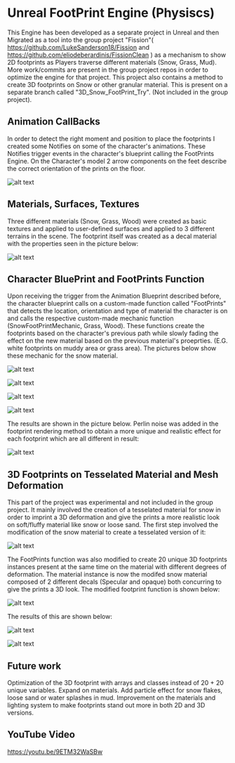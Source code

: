 # Unreal FootPrint Engine (Physiscs)

This Engine has been developed as a separate project in Unreal and then Migrated as a tool into the group project "Fission"( https://github.com/LukeSanderson18/Fission  and  https://github.com/eliodeberardinis/FissionClean  ) as a mechanism to show 2D footprints as Players traverse different materials (Snow, Grass, Mud). More work/commits are present in the group project repos in order to optimize the engine for that project.
This project also contains a method to create 3D footprints on Snow or other granular material. This is present on a separate branch called "3D_Snow_FootPrint_Try". (Not included in the group project).

## Animation CallBacks

In order to detect the right moment and position to place the footprints I created some Notifies on some of the character's animations. These Notifies trigger events in the character's blueprint calling the FootPrints Engine.
On the Character's model 2 arrow components on the feet describe the correct orientation of the prints on the floor.

![alt text](https://github.com/eliodeberardinis/Elio_Physics_FootPrint/blob/master/Physiscs_Report_Pics/1_AnimBP.PNG "Screen 1")

## Materials, Surfaces, Textures

Three different materials (Snow, Grass, Wood) were created as basic textures and applied to user-defined surfaces and applied to 3 different terrains in the scene.
The footprint itself was created as a decal material with the properties seen in the picture below:

![alt text](https://github.com/eliodeberardinis/Elio_Physics_FootPrint/blob/master/Physiscs_Report_Pics/2_FootPrintMat.PNG "Screen 2")

## Character BluePrint and FootPrints Function

Upon receiving the trigger from the Animation Blueprint described before, the character blueprint calls on a custom-made function called "FootPrints" that detects the location, orientation and type of material the character is on and calls the respective custom-made mechanic function (SnowFootPrintMechanic, Grass, Wood).
These functions create the footprints based on the character's previous path while slowly fading the effect on the new material based on the previous material's proeprties. (E.G. white footprints on muddy area or grass area).
The pictures below show these mechanic for the snow material.
 

![alt text](https://github.com/eliodeberardinis/Elio_Physics_FootPrint/blob/master/Physiscs_Report_Pics/3_FootPrintEngine.PNG "Screen 3")

![alt text](https://github.com/eliodeberardinis/Elio_Physics_FootPrint/blob/master/Physiscs_Report_Pics/4_FootPrintsFunction.PNG "Screen 4")

![alt text](https://github.com/eliodeberardinis/Elio_Physics_FootPrint/blob/master/Physiscs_Report_Pics/5_FootPrintsMechanicCall.PNG "Screen 5")

![alt text](https://github.com/eliodeberardinis/Elio_Physics_FootPrint/blob/master/Physiscs_Report_Pics/6_FootPrintsMechanic.PNG "Screen 6")


The results are shown in the picture below. Perlin noise was added in the footprint rendering method to obtain a more unique and realistic effect for each footprint which are all different in result:

![alt text](https://github.com/eliodeberardinis/Elio_Physics_FootPrint/blob/master/Physiscs_Report_Pics/7_GamePlayPNG.PNG "Screen 7")

## 3D Footprints on Tesselated Material and Mesh Deformation

This part of the project was experimental and not included in the group project. It mainly involved the creation of a tesselated material for snow in order to imprint a 3D deformation and give the prints a more realistic look on soft/fluffy material like snow or loose sand.
The first step involved the modification of the snow material to create a tesselated version of it:

![alt text](https://github.com/eliodeberardinis/Elio_Physics_FootPrint/blob/master/Physiscs_Report_Pics/8_TesselatedSnow.PNG "Screen 8")

The FootPrints function was also modified to create 20 unique 3D footprints instances present at the same time on the material with different degrees of deformation. The material instance is now the modifed snow material composed of 2 different decals (Specular and opaque) both concurring to give the prints a 3D look.
The modified footprint function is shown below:


![alt text](https://github.com/eliodeberardinis/Elio_Physics_FootPrint/blob/master/Physiscs_Report_Pics/9_FootPrintModified.PNG "Screen 9")

The results of this are shown below:

![alt text](https://github.com/eliodeberardinis/Elio_Physics_FootPrint/blob/master/Physiscs_Report_Pics/10_FootPrint3D1.PNG "Screen 10")

![alt text](https://github.com/eliodeberardinis/Elio_Physics_FootPrint/blob/master/Physiscs_Report_Pics/11_FootPrint3D2.PNG "Screen 11")

## Future work

Optimization of the 3D footprint with arrays and classes instead of 20 + 20 unique variables. Expand on materials. Add particle effect for snow flakes, loose sand or water splashes in mud. Improvement on the materials and lighting system to make footprints stand out more in both 2D and 3D versions.

## YouTube Video

https://youtu.be/9ETM32WaSBw
